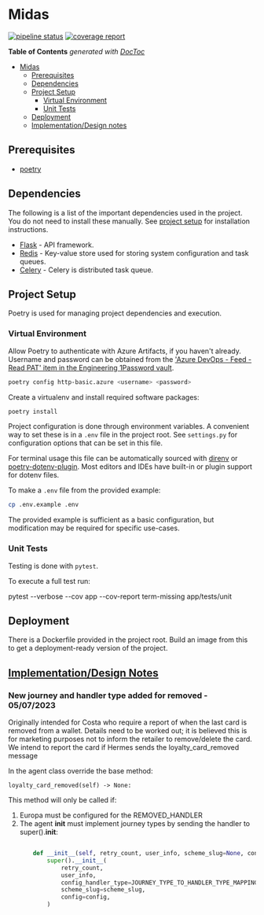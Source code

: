 # Midas


[![pipeline status](https://git.bink.com/Olympus/midas/badges/develop/pipeline.svg)](https://git.bink.com/Olympus/midas/commits/develop) [![coverage report](https://git.bink.com/Olympus/midas/badges/develop/coverage.svg)](https://git.bink.com/Olympus/midas/commits/develop)


<!-- START doctoc generated TOC please keep comment here to allow auto update -->
<!-- DON'T EDIT THIS SECTION, INSTEAD RE-RUN doctoc TO UPDATE -->
**Table of Contents**  *generated with [DocToc](https://github.com/thlorenz/doctoc)*

- [Midas](#midas)
  - [Prerequisites](#prerequisites)
  - [Dependencies](#dependencies)
  - [Project Setup](#project-setup)
    - [Virtual Environment](#virtual-environment)
    - [Unit Tests](#unit-tests)
  - [Deployment](#deployment)
  - [Implementation/Design notes](#implementationdesign-notes)


<!-- END doctoc generated TOC please keep comment here to allow auto update -->

## Prerequisites

- [poetry](https://python-poetry.org)

## Dependencies

The following is a list of the important dependencies used in the project. You do not need to install these manually. See [project setup](#project-setup) for installation instructions.

- [Flask](http://flask.pocoo.org) - API framework.
- [Redis](https://redis-py.readthedocs.io/en/latest) - Key-value store used for storing system configuration and task queues.
- [Celery](https://docs.celeryproject.org/en/stable/index.html) - Celery is distributed task queue.


## Project Setup

Poetry is used for managing project dependencies and execution.

### Virtual Environment

Allow Poetry to authenticate with Azure Artifacts, if you haven't already. Username and password can be obtained from the ['Azure DevOps - Feed - Read PAT' item in the Engineering 1Password vault](https://start.1password.com/open/i?a=24Z7AXLXINAQJK5EO2PN4BI7WA&v=sulgy6aoc2tk4jwje655zg44by&i=ryyryvavl2zkeetvfgx5iizqda&h=bink.1password.com).

```bash
poetry config http-basic.azure <username> <password>
```

Create a virtualenv and install required software packages:

```bash
poetry install
```

Project configuration is done through environment variables. A convenient way to set these is in a `.env` file in the project root. See `settings.py` for configuration options that can be set in this file.

For terminal usage this file can be automatically sourced with [direnv]() or [poetry-dotenv-plugin](https://pypi.org/project/poetry-dotenv-plugin). Most editors and IDEs have built-in or plugin support for dotenv files.

To make a `.env` file from the provided example:

```bash
cp .env.example .env
```

The provided example is sufficient as a basic configuration, but modification may be required for specific use-cases.

### Unit Tests

Testing is done with `pytest`.

To execute a full test run:

pytest --verbose --cov app --cov-report term-missing app/tests/unit

## Deployment

There is a Dockerfile provided in the project root. Build an image from this to get a deployment-ready version of the project.

## [Implementation/Design Notes]()

### New journey and handler type added for removed - 05/07/2023

Originally intended for Costa who require a report of when the last card is removed
from a wallet. Details need to be worked out; it is believed this is for marketing purposes
not to inform the retailer to remove/delete the card.  We intend to report the card if Hermes
sends the loyalty_card_removed message

In the agent class override the base method:

  ```loyalty_card_removed(self) -> None:```

This method will only be called if:
1. Europa must be configured for the REMOVED_HANDLER
2. The agent __init__ must implement journey types by sending the handler to super().__init__:
```python

       def __init__(self, retry_count, user_info, scheme_slug=None, config=None):
           super().__init__(
               retry_count,
               user_info,
               config_handler_type=JOURNEY_TYPE_TO_HANDLER_TYPE_MAPPING[user_info["journey_type"]],
               scheme_slug=scheme_slug,
               config=config,
           )
```
